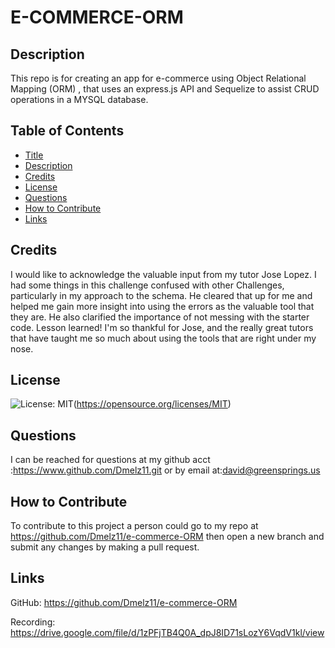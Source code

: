 # E-COMMERCE-ORM

## Description
This repo is for creating an app for e-commerce using Object Relational Mapping (ORM) , that uses an express.js API and Sequelize to assist CRUD operations in a MYSQL database.

## Table of Contents

-  [Title](#title)
-  [Description](#description)
-  [Credits](#credits)
-  [License](#license)
-  [Questions](#questions)
-  [How to Contribute](#how-to-contribute)
-  [Links](#links)

## Credits 
I would like to acknowledge the valuable input from my tutor Jose Lopez. I had some things 
in this challenge confused with other Challenges, particularly in my approach to the schema.
He cleared that up for me and helped me gain more insight into using the errors as the 
valuable tool that they are. He also clarified the importance of not messing with the starter
code. Lesson learned! I'm so thankful for Jose, and the really great tutors that have taught me
so much about using the tools that are right under my nose.

## License
![License: MIT](https://img.shields.io/badge/License-MIT-yellow.svg)(https://opensource.org/licenses/MIT)

## Questions
I can be reached for questions at my github acct :https://www.github.com/Dmelz11.git 
or by email at:david@greensprings.us

## How to Contribute
To contribute to this project a person could go to my repo at https://github.com/Dmelz11/e-commerce-ORM then open a new branch and submit any changes by making a pull request.

## Links
GitHub: https://github.com/Dmelz11/e-commerce-ORM

Recording: https://drive.google.com/file/d/1zPFjTB4Q0A_dpJ8ID71sLozY6VqdV1kl/view


